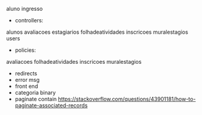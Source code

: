 aluno ingresso

- controllers:

alunos
avaliacoes
estagiarios
folhadeatividades
inscricoes
muralestagios
users

- policies:

avaliacoes
folhadeatividades
inscricoes
muralestagios

- redirects
- error msg
- front end
- categoria binary
- paginate contain https://stackoverflow.com/questions/43901181/how-to-paginate-associated-records
